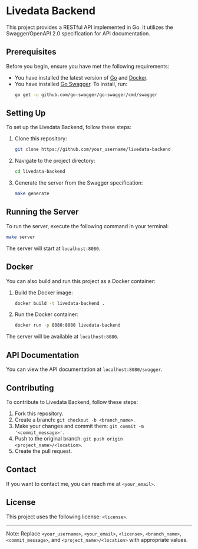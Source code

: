 # Livedata Backend

This project provides a RESTful API implemented in Go. It utilizes the Swagger/OpenAPI 2.0 specification for API documentation.

## Prerequisites

Before you begin, ensure you have met the following requirements:

- You have installed the latest version of [Go](https://golang.org/dl/) and [Docker](https://www.docker.com/products/docker-desktop).
- You have installed [Go Swagger](https://github.com/go-swagger/go-swagger). To install, run:
    ```bash
    go get -u github.com/go-swagger/go-swagger/cmd/swagger
    ```

## Setting Up

To set up the Livedata Backend, follow these steps:

1. Clone this repository:
    ```bash
    git clone https://github.com/your_username/livedata-backend
    ```

2. Navigate to the project directory:
    ```bash
    cd livedata-backend
    ```

3. Generate the server from the Swagger specification:
    ```bash
    make generate
    ```

## Running the Server

To run the server, execute the following command in your terminal:

```bash
make server
```

The server will start at `localhost:8080`.

## Docker

You can also build and run this project as a Docker container:

1. Build the Docker image:
    ```bash
    docker build -t livedata-backend .
    ```

2. Run the Docker container:
    ```bash
    docker run -p 8080:8080 livedata-backend
    ```

The server will be available at `localhost:8080`.

## API Documentation

You can view the API documentation at `localhost:8080/swagger`.

## Contributing

To contribute to Livedata Backend, follow these steps:

1. Fork this repository.
2. Create a branch: `git checkout -b <branch_name>`.
3. Make your changes and commit them: `git commit -m '<commit_message>'`.
4. Push to the original branch: `git push origin <project_name>/<location>`.
5. Create the pull request.

## Contact

If you want to contact me, you can reach me at `<your_email>`.

## License

This project uses the following license: `<license>`.

---

Note: Replace `<your_username>`, `<your_email>`, `<license>`, `<branch_name>`, `<commit_message>`, and `<project_name>/<location>` with appropriate values.